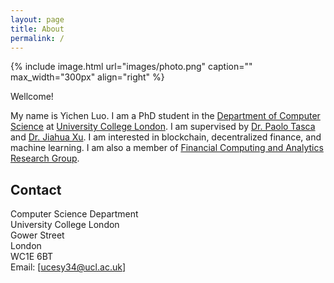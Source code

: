 ```yaml
---
layout: page
title: About
permalink: /
---
```


{% include image.html url="images/photo.png" caption="" max_width="300px" align="right" %}

Wellcome!

My name is Yichen Luo. I am a PhD student in the [Department of Computer Science](https://www.ucl.ac.uk/computer-science/ucl-computer-science) at [University College London](https://www.ucl.ac.uk/). I am supervised by [Dr. Paolo Tasca](https://www.paolotasca.com/) and [Dr. Jiahua Xu](https://jiahua-xu.com/). I am interested in blockchain, decentralized finance, and machine learning. I am also a member of [Financial Computing and Analytics Research Group](https://www.ucl.ac.uk/computer-science/research/research-groups/financial-computing-and-analytics).

## Contact

Computer Science Department <br />
University College London <br />
Gower Street <br />
London <br />
WC1E 6BT <br />
Email: [ucesy34@ucl.ac.uk]


[Yavin]: https://en.wikipedia.org/wiki/Yavin
[chewy@rebel.com]: mailto:chewy@rebel.com
